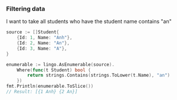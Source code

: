 ### Filtering data

I want to take all students who have the student name contains "an"

```go
source := []Student{
	{Id: 1, Name: "Anh"},
	{Id: 2, Name: "An"},
	{Id: 3, Name: "A"},
}

enumerable := lingo.AsEnumerable(source).
	Where(func(t Student) bool {
		return strings.Contains(strings.ToLower(t.Name), "an")
	})
fmt.Println(enumerable.ToSlice())
// Result: [{1 Anh} {2 An}]
```